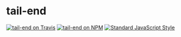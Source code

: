 # tail-end

[![tail-end on Travis](https://img.shields.io/travis/callmecavs/tail-end.svg?style=flat-square)](https://travis-ci.org/callmecavs/tail-end) [![tail-end on NPM](https://img.shields.io/npm/v/tail-end.svg?style=flat-square)](https://www.npmjs.com/package/tail-end) [![Standard JavaScript Style](https://img.shields.io/badge/code_style-standard-brightgreen.svg?style=flat-square)](http://standardjs.com/)
